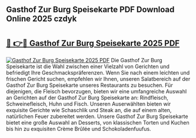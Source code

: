 ## Gasthof Zur Burg Speisekarte PDF Download Online 2025 czdyk

# <h2><a href="http://gc5gsxs.nevu.top/?p=Gasthof+Zur+Burg+Speisekarte">🔗 👉🔴 Gasthof Zur Burg Speisekarte 2025 PDF</a></h2>

[![Gasthof Zur Burg Speisekarte 2025 PDF](https://i.imgur.com/dBaPXMq.png)](http://gc5gsxs.nevu.top/?p=Gasthof+Zur+Burg+Speisekarte)
Die Gasthof Zur Burg Speisekarte ist die Wahl zwischen einer Vielzahl von Gerichten und befriedigt Ihre Geschmackspräferenzen. Wenn Sie nach einem leichten und frischen Gericht suchen, empfehlen wir Ihnen, unseren Salatbereich auf der Gasthof Zur Burg Speisekarte unseres Restaurants zu besuchen. Für diejenigen, die Fleisch bevorzugen, bieten wir eine umfangreiche Auswahl an Gerichten auf der Gasthof Zur Burg Speisekarte an: Rindfleisch, Schweinefleisch, Huhn und Fisch. Unseren Auserwählten bieten wir exquisite Gerichte wie Schaschlik und Steak an, die auf einem alten, natürlichen Feuer zubereitet werden. Unsere Gasthof Zur Burg Speisekarte bietet eine große Auswahl an Desserts, von klassischen Torten und Kuchen bis hin zu exquisiten Crème Brûlée und Schokoladenfuufus.
